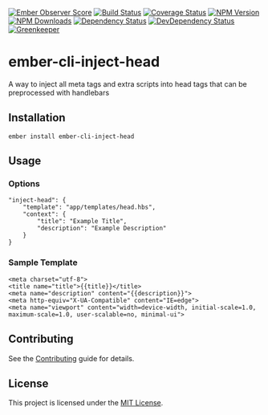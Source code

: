 [![Ember Observer Score](http://emberobserver.com/badges/ember-cli-inject-head.svg)](http://emberobserver.com/addons/ember-cli-inject-head)
[![Build Status](https://travis-ci.org/devotox/ember-cli-inject-head.svg)](http://travis-ci.org/devotox/ember-cli-inject-head)
[![Coverage Status](https://codecov.io/gh/devotox/ember-cli-inject-head/branch/master/graph/badge.svg)](https://codecov.io/gh/devotox/ember-cli-inject-head)
[![NPM Version](https://badge.fury.io/js/ember-cli-inject-head.svg)](http://badge.fury.io/js/ember-cli-inject-head)
[![NPM Downloads](https://img.shields.io/npm/dm/ember-cli-inject-head.svg)](https://www.npmjs.org/package/ember-cli-inject-head)
[![Dependency Status](https://david-dm.org/poetic/ember-cli-inject-head.svg)](https://david-dm.org/poetic/ember-cli-inject-head)
[![DevDependency Status](https://david-dm.org/poetic/ember-cli-inject-head/dev-status.svg)](https://david-dm.org/poetic/ember-cli-inject-head#info=devDependencies)
[![Greenkeeper](https://badges.greenkeeper.io/devotox/ember-cli-inject-head.svg)](https://greenkeeper.io/)

ember-cli-inject-head
==============================================================================

A way to inject all meta tags and extra scripts into head tags that can be preprocessed with handlebars

Installation
------------------------------------------------------------------------------

```
ember install ember-cli-inject-head
```

Usage
------------------------------------------------------------------------------

### Options
	"inject-head": {
		"template": "app/templates/head.hbs",
		"context": {
			"title": "Example Title",
			"description": "Example Description"
		}
	}

### Sample Template
    <meta charset="utf-8">
    <title name="title">{{title}}</title>
    <meta name="description" content="{{description}}">
    <meta http-equiv="X-UA-Compatible" content="IE=edge">
    <meta name="viewport" content="width=device-width, initial-scale=1.0, maximum-scale=1.0, user-scalable=no, minimal-ui">

Contributing
------------------------------------------------------------------------------

See the [Contributing](CONTRIBUTING.md) guide for details.

License
------------------------------------------------------------------------------

This project is licensed under the [MIT License](LICENSE.md).
